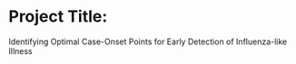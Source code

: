 # Project Title:
Identifying Optimal Case-Onset Points for Early Detection of Influenza-like Illness
